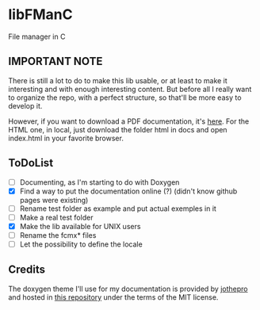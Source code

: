 # libFManC 
File manager in C 
## IMPORTANT NOTE
There is still a lot to do to make this lib usable, or at least to make it interesting and with enough interesting content. But before all I really want to organize the repo, with a perfect structure, so that'll be more easy to develop it. 

<!--- Moreover, keep in mind that I'm just writing this lib to make easier the development of an extension of C (that will be implemented as a translator from my extended-C to standard C), including :
- structs mutators (kind of "methods")
- new types : dictionnaries, lists, trees, graphs, vectors.
--->

However, if you want to download a PDF documentation, it's [here](https://github.com/brvtalcake/libfmanc/raw/main/man/refman.pdf).
For the HTML one, in local, just download the folder html in docs and open index.html in your favorite browser.
## ToDoList
<!---
- [ ] Adding features to develop my C "dialect", I would say (still don't really know how to call it and what extension I should use). Next things to implement should be : 
	- A function that translates declared mutators into the equivalent function stored in the program
	- A function that copy the source code from a .cmx or .hmx into a .c or .h file without the mutators and return the position (and the name of the file) where should be the equivalent function declaration, etc... (that will also be the great moment to see which coding restriction will be needed to do it in an easier way)
	- A function that puts the equivalent function into the the new source file code
	- (I'm actually realizing that I should really create a new repo for it)
--->
- [ ] Documenting, as I'm starting to do with Doxygen 
- [x] Find a way to put the documentation online (?) (didn't know github pages were existing)
- [ ] Rename test folder as example and put actual exemples in it
- [ ] Make a real test folder 
- [x] Make the lib available for UNIX users
- [ ] Rename the fcmx* files
- [ ] Let the possibility to define the locale

## Credits
The doxygen theme I'll use for my documentation is provided by [jothepro](https://github.com/jothepro) and hosted in [this repository](https://github.com/jothepro/doxygen-awesome-css) under the terms of the MIT license.